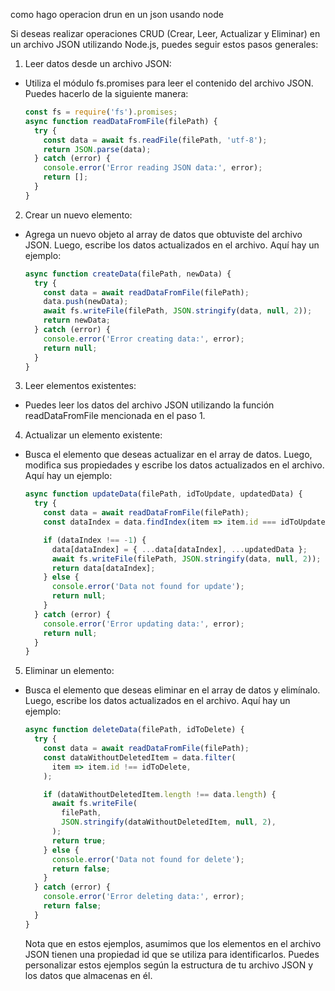 como hago operacion drun en un json usando node

Si deseas realizar operaciones CRUD (Crear, Leer, Actualizar y Eliminar) en un
archivo JSON utilizando Node.js, puedes seguir estos pasos generales:

1. Leer datos desde un archivo JSON:

- Utiliza el módulo fs.promises para leer el contenido del archivo JSON. Puedes
  hacerlo de la siguiente manera:

  ```javascript
  const fs = require('fs').promises;
  async function readDataFromFile(filePath) {
    try {
      const data = await fs.readFile(filePath, 'utf-8');
      return JSON.parse(data);
    } catch (error) {
      console.error('Error reading JSON data:', error);
      return [];
    }
  }
  ```

2. Crear un nuevo elemento:

- Agrega un nuevo objeto al array de datos que obtuviste del archivo JSON.
  Luego, escribe los datos actualizados en el archivo. Aquí hay un ejemplo:

  ```javascript
  async function createData(filePath, newData) {
    try {
      const data = await readDataFromFile(filePath);
      data.push(newData);
      await fs.writeFile(filePath, JSON.stringify(data, null, 2));
      return newData;
    } catch (error) {
      console.error('Error creating data:', error);
      return null;
    }
  }
  ```

3. Leer elementos existentes:

- Puedes leer los datos del archivo JSON utilizando la función readDataFromFile
  mencionada en el paso 1.

4. Actualizar un elemento existente:

- Busca el elemento que deseas actualizar en el array de datos. Luego, modifica
  sus propiedades y escribe los datos actualizados en el archivo. Aquí hay un
  ejemplo:

  ```javascript
  async function updateData(filePath, idToUpdate, updatedData) {
    try {
      const data = await readDataFromFile(filePath);
      const dataIndex = data.findIndex(item => item.id === idToUpdate);

      if (dataIndex !== -1) {
        data[dataIndex] = { ...data[dataIndex], ...updatedData };
        await fs.writeFile(filePath, JSON.stringify(data, null, 2));
        return data[dataIndex];
      } else {
        console.error('Data not found for update');
        return null;
      }
    } catch (error) {
      console.error('Error updating data:', error);
      return null;
    }
  }
  ```

5. Eliminar un elemento:

- Busca el elemento que deseas eliminar en el array de datos y elimínalo. Luego,
  escribe los datos actualizados en el archivo. Aquí hay un ejemplo:

  ```javascript
  async function deleteData(filePath, idToDelete) {
    try {
      const data = await readDataFromFile(filePath);
      const dataWithoutDeletedItem = data.filter(
        item => item.id !== idToDelete,
      );

      if (dataWithoutDeletedItem.length !== data.length) {
        await fs.writeFile(
          filePath,
          JSON.stringify(dataWithoutDeletedItem, null, 2),
        );
        return true;
      } else {
        console.error('Data not found for delete');
        return false;
      }
    } catch (error) {
      console.error('Error deleting data:', error);
      return false;
    }
  }
  ```

  Nota que en estos ejemplos, asumimos que los elementos en el archivo JSON
  tienen una propiedad id que se utiliza para identificarlos. Puedes
  personalizar estos ejemplos según la estructura de tu archivo JSON y los datos
  que almacenas en él.
